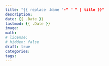 ```yaml
---
title: "{{ replace .Name "-" " " | title }}"
description:
date: {{ .Date }}
lastmod: {{ .Date }}
image:
math:
# license:
# hidden: false
draft: true
categories:
tags:
---
```


